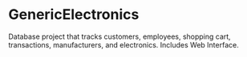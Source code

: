 # GenericElectronics

Database project that tracks customers, employees, shopping cart, transactions, manufacturers, and electronics.  Includes Web Interface.
